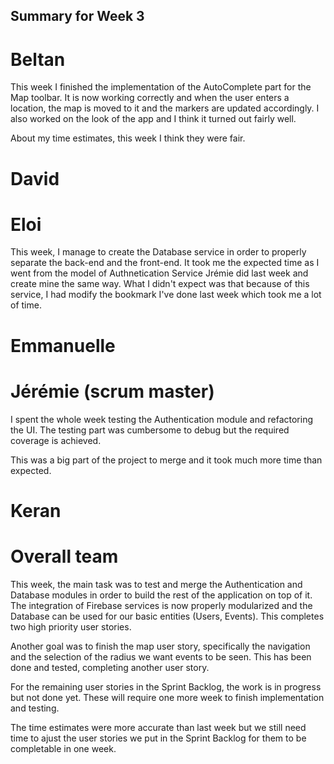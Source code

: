 ## Summary for Week 3

# Beltan

This week I finished the implementation of the AutoComplete part for the Map toolbar. It is now working correctly and 
when the user enters a location, the map is moved to it and the markers are updated accordingly.
I also worked on the look of the app and I think it turned out fairly well.

About my time estimates, this week I think they were fair.

# David



# Eloi

This week, I manage to create the Database service in order to properly separate the back-end and the front-end. It took me the expected time as I went from the model of Authnetication Service Jrémie did last week and create mine the same way. What I didn't expect was that because of this service, I had modify the bookmark I've done last week which took me a lot of time.


# Emmanuelle



# Jérémie (scrum master)

I spent the whole week testing the Authentication module and refactoring the UI. The testing part was cumbersome to debug but the required coverage is achieved.

This was a big part of the project to merge and it took much more time than expected.

# Keran 



# Overall team

This week, the main task was to test and merge the Authentication and Database modules in order to build the rest of the application on top of it. The integration of Firebase services is now properly modularized and the Database can be used for our basic entities (Users, Events). This completes two high priority user stories.

Another goal was to finish the map user story, specifically the navigation and the selection of the radius we want events to be seen. This has been done and tested, completing another user story.

For the remaining user stories in the Sprint Backlog, the work is in progress but not done yet. These will require one more week to finish implementation and testing.

The time estimates were more accurate than last week but we still need time to ajust the user stories we put in the Sprint Backlog for them to be completable in one week.

